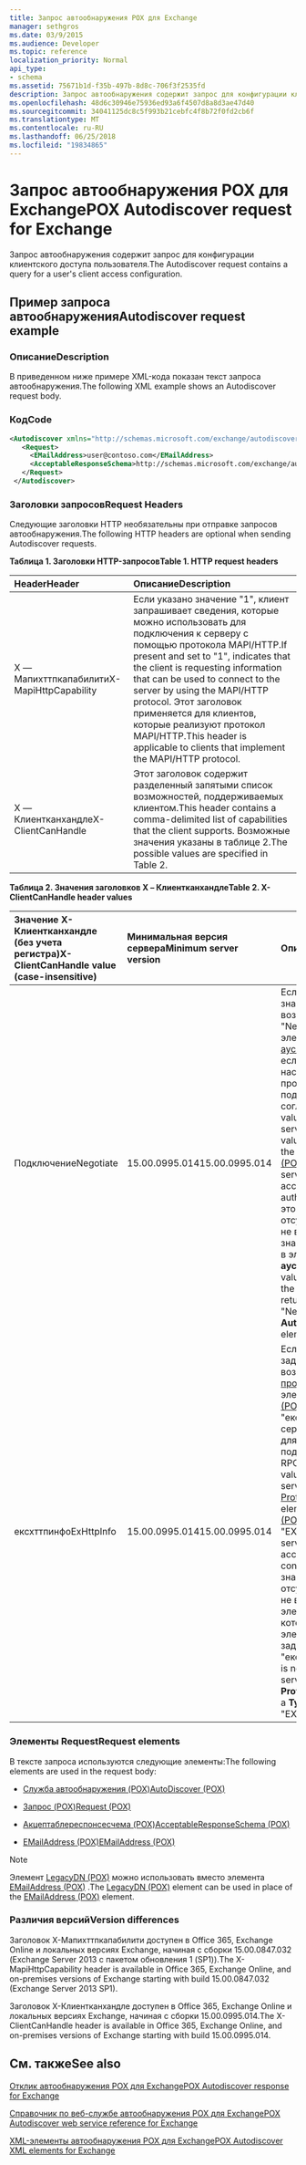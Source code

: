 ```yaml
---
title: Запрос автообнаружения POX для Exchange
manager: sethgros
ms.date: 03/9/2015
ms.audience: Developer
ms.topic: reference
localization_priority: Normal
api_type:
- schema
ms.assetid: 75671b1d-f35b-497b-8d8c-706f3f2535fd
description: Запрос автообнаружения содержит запрос для конфигурации клиентского доступа пользователя.
ms.openlocfilehash: 48d6c30946e75936ed93a6f4507d8a8d3ae47d40
ms.sourcegitcommit: 34041125dc8c5f993b21cebfc4f8b72f0fd2cb6f
ms.translationtype: MT
ms.contentlocale: ru-RU
ms.lasthandoff: 06/25/2018
ms.locfileid: "19834865"
---
```

# <a name="pox-autodiscover-request-for-exchange"></a><span data-ttu-id="dbf62-103">Запрос автообнаружения POX для Exchange</span><span class="sxs-lookup"><span data-stu-id="dbf62-103">POX Autodiscover request for Exchange</span></span>

<span data-ttu-id="dbf62-104">Запрос автообнаружения содержит запрос для конфигурации клиентского доступа пользователя.</span><span class="sxs-lookup"><span data-stu-id="dbf62-104">The Autodiscover request contains a query for a user's client access configuration.</span></span>
  
## <a name="autodiscover-request-example"></a><span data-ttu-id="dbf62-105">Пример запроса автообнаружения</span><span class="sxs-lookup"><span data-stu-id="dbf62-105">Autodiscover request example</span></span>

### <a name="description"></a><span data-ttu-id="dbf62-106">Описание</span><span class="sxs-lookup"><span data-stu-id="dbf62-106">Description</span></span>

<span data-ttu-id="dbf62-107">В приведенном ниже примере XML-кода показан текст запроса автообнаружения.</span><span class="sxs-lookup"><span data-stu-id="dbf62-107">The following XML example shows an Autodiscover request body.</span></span>
  
### <a name="code"></a><span data-ttu-id="dbf62-108">Код</span><span class="sxs-lookup"><span data-stu-id="dbf62-108">Code</span></span>

```XML
<Autodiscover xmlns="http://schemas.microsoft.com/exchange/autodiscover/outlook/requestschema/2006">
   <Request>
     <EMailAddress>user@contoso.com</EMailAddress>
     <AcceptableResponseSchema>http://schemas.microsoft.com/exchange/autodiscover/outlook/responseschema/2006a</AcceptableResponseSchema>
   </Request>
 </Autodiscover>
```

### <a name="request-headers"></a><span data-ttu-id="dbf62-109">Заголовки запросов</span><span class="sxs-lookup"><span data-stu-id="dbf62-109">Request Headers</span></span>

<span data-ttu-id="dbf62-110">Следующие заголовки HTTP необязательны при отправке запросов автообнаружения.</span><span class="sxs-lookup"><span data-stu-id="dbf62-110">The following HTTP headers are optional when sending Autodiscover requests.</span></span>
  
<span data-ttu-id="dbf62-111">**Таблица 1. Заголовки HTTP-запросов**</span><span class="sxs-lookup"><span data-stu-id="dbf62-111">**Table 1. HTTP request headers**</span></span>

|<span data-ttu-id="dbf62-112">**Header**</span><span class="sxs-lookup"><span data-stu-id="dbf62-112">**Header**</span></span>|<span data-ttu-id="dbf62-113">**Описание**</span><span class="sxs-lookup"><span data-stu-id="dbf62-113">**Description**</span></span>|
|:-----|:-----|
|<span data-ttu-id="dbf62-114">X — Мапихттпкапабилити</span><span class="sxs-lookup"><span data-stu-id="dbf62-114">X-MapiHttpCapability</span></span>  <br/> |<span data-ttu-id="dbf62-115">Если указано значение "1", клиент запрашивает сведения, которые можно использовать для подключения к серверу с помощью протокола MAPI/HTTP.</span><span class="sxs-lookup"><span data-stu-id="dbf62-115">If present and set to "1", indicates that the client is requesting information that can be used to connect to the server by using the MAPI/HTTP protocol.</span></span> <span data-ttu-id="dbf62-116">Этот заголовок применяется для клиентов, которые реализуют протокол MAPI/HTTP.</span><span class="sxs-lookup"><span data-stu-id="dbf62-116">This header is applicable to clients that implement the MAPI/HTTP protocol.</span></span>  <br/> |
|<span data-ttu-id="dbf62-117">X — Клиентканхандле</span><span class="sxs-lookup"><span data-stu-id="dbf62-117">X-ClientCanHandle</span></span>  <br/> |<span data-ttu-id="dbf62-118">Этот заголовок содержит разделенный запятыми список возможностей, поддерживаемых клиентом.</span><span class="sxs-lookup"><span data-stu-id="dbf62-118">This header contains a comma-delimited list of capabilities that the client supports.</span></span> <span data-ttu-id="dbf62-119">Возможные значения указаны в таблице 2.</span><span class="sxs-lookup"><span data-stu-id="dbf62-119">The possible values are specified in Table 2.</span></span>  <br/> |
   
<span data-ttu-id="dbf62-120">**Таблица 2. Значения заголовков X – Клиентканхандле**</span><span class="sxs-lookup"><span data-stu-id="dbf62-120">**Table 2. X-ClientCanHandle header values**</span></span>

|<span data-ttu-id="dbf62-121">**Значение X-Клиентканхандле (без учета регистра)**</span><span class="sxs-lookup"><span data-stu-id="dbf62-121">**X-ClientCanHandle value (case-insensitive)**</span></span>|<span data-ttu-id="dbf62-122">**Минимальная версия сервера**</span><span class="sxs-lookup"><span data-stu-id="dbf62-122">**Minimum server version**</span></span>|<span data-ttu-id="dbf62-123">**Описание**</span><span class="sxs-lookup"><span data-stu-id="dbf62-123">**Description**</span></span>|
|:-----|:-----|:-----|
|<span data-ttu-id="dbf62-124">Подключение</span><span class="sxs-lookup"><span data-stu-id="dbf62-124">Negotiate</span></span>  <br/> |<span data-ttu-id="dbf62-125">15.00.0995.014</span><span class="sxs-lookup"><span data-stu-id="dbf62-125">15.00.0995.014</span></span>  <br/> |<span data-ttu-id="dbf62-126">Если задано это значение, сервер возвратит значение "Negotiate" в элементе [ауспаккаже (POX)](authpackage-pox.md) , если сервер настроен для приема проверки подлинности согласования.</span><span class="sxs-lookup"><span data-stu-id="dbf62-126">If this value is present, the server will return a value of "Negotiate" in the [AuthPackage (POX)](authpackage-pox.md) element if the server is configured to accept Negotiate authentication.</span></span> <span data-ttu-id="dbf62-127">Если это значение отсутствует, сервер не возвратит значение "Negotiate" в элементе **ауспаккаже** .</span><span class="sxs-lookup"><span data-stu-id="dbf62-127">If this value is not present, the server will not return a value of "Negotiate" in the **AuthPackage** element.</span></span>  <br/> |
|<span data-ttu-id="dbf62-128">ексхттпинфо</span><span class="sxs-lookup"><span data-stu-id="dbf62-128">ExHttpInfo</span></span>  <br/> |<span data-ttu-id="dbf62-129">15.00.0995.014</span><span class="sxs-lookup"><span data-stu-id="dbf62-129">15.00.0995.014</span></span>  <br/> |<span data-ttu-id="dbf62-130">Если это значение задано, сервер возвратит элемент [протокола (POX)](protocol-pox.md) с элементом [Type (POX)](type-pox.md) со значением "ексхттп", если сервер НАСТРОЕН для приема подключений RPC/HTTP.</span><span class="sxs-lookup"><span data-stu-id="dbf62-130">If this value is present, the server will return a [Protocol (POX)](protocol-pox.md) element with a [Type (POX)](type-pox.md) element set to "EXHTTP" if the server is configured to accept RPC/HTTP connections.</span></span> <span data-ttu-id="dbf62-131">Если это значение отсутствует, сервер не возвращает элемент **Protocol** , у которого для элемента **Type** задано значение "ексхттп".</span><span class="sxs-lookup"><span data-stu-id="dbf62-131">If this value is not present, the server will not return a **Protocol** element with a **Type** element set to "EXHTTP".</span></span>  <br/> |
   
### <a name="request-elements"></a><span data-ttu-id="dbf62-132">Элементы Request</span><span class="sxs-lookup"><span data-stu-id="dbf62-132">Request elements</span></span>

<span data-ttu-id="dbf62-133">В тексте запроса используются следующие элементы:</span><span class="sxs-lookup"><span data-stu-id="dbf62-133">The following elements are used in the request body:</span></span>
  
- [<span data-ttu-id="dbf62-134">Служба автообнаружения (POX)</span><span class="sxs-lookup"><span data-stu-id="dbf62-134">AutoDiscover (POX)</span></span>](autodiscover-pox.md)
    
- [<span data-ttu-id="dbf62-135">Запрос (POX)</span><span class="sxs-lookup"><span data-stu-id="dbf62-135">Request (POX)</span></span>](request-pox.md)
    
- [<span data-ttu-id="dbf62-136">Акцептаблереспонсесчема (POX)</span><span class="sxs-lookup"><span data-stu-id="dbf62-136">AcceptableResponseSchema (POX)</span></span>](acceptableresponseschema-pox.md)
    
- [<span data-ttu-id="dbf62-137">EMailAddress (POX)</span><span class="sxs-lookup"><span data-stu-id="dbf62-137">EMailAddress (POX)</span></span>](emailaddress-pox.md)
    
> [!NOTE]
> <span data-ttu-id="dbf62-138">Элемент [LegacyDN (POX)](legacydn-pox.md) можно использовать вместо элемента [EMailAddress (POX)](emailaddress-pox.md) .</span><span class="sxs-lookup"><span data-stu-id="dbf62-138">The [LegacyDN (POX)](legacydn-pox.md) element can be used in place of the [EMailAddress (POX)](emailaddress-pox.md) element.</span></span> 
  
### <a name="version-differences"></a><span data-ttu-id="dbf62-139">Различия версий</span><span class="sxs-lookup"><span data-stu-id="dbf62-139">Version differences</span></span>

<span data-ttu-id="dbf62-140">Заголовок X-Мапихттпкапабилити доступен в Office 365, Exchange Online и локальных версиях Exchange, начиная с сборки 15.00.0847.032 (Exchange Server 2013 с пакетом обновления 1 (SP1)).</span><span class="sxs-lookup"><span data-stu-id="dbf62-140">The X-MapiHttpCapability header is available in Office 365, Exchange Online, and on-premises versions of Exchange starting with build 15.00.0847.032 (Exchange Server 2013 SP1).</span></span>
  
<span data-ttu-id="dbf62-141">Заголовок X-Клиентканхандле доступен в Office 365, Exchange Online и локальных версиях Exchange, начиная с сборки 15.00.0995.014.</span><span class="sxs-lookup"><span data-stu-id="dbf62-141">The X-ClientCanHandle header is available in Office 365, Exchange Online, and on-premises versions of Exchange starting with build 15.00.0995.014.</span></span>
  
## <a name="see-also"></a><span data-ttu-id="dbf62-142">См. также</span><span class="sxs-lookup"><span data-stu-id="dbf62-142">See also</span></span>



[<span data-ttu-id="dbf62-143">Отклик автообнаружения POX для Exchange</span><span class="sxs-lookup"><span data-stu-id="dbf62-143">POX Autodiscover response for Exchange</span></span>](pox-autodiscover-response-for-exchange.md)


[<span data-ttu-id="dbf62-144">Справочник по веб-службе автообнаружения POX для Exchange</span><span class="sxs-lookup"><span data-stu-id="dbf62-144">POX Autodiscover web service reference for Exchange</span></span>](pox-autodiscover-web-service-reference-for-exchange.md)
  
[<span data-ttu-id="dbf62-145">XML-элементы автообнаружения POX для Exchange</span><span class="sxs-lookup"><span data-stu-id="dbf62-145">POX Autodiscover XML elements for Exchange</span></span>](pox-autodiscover-xml-elements-for-exchange.md)

